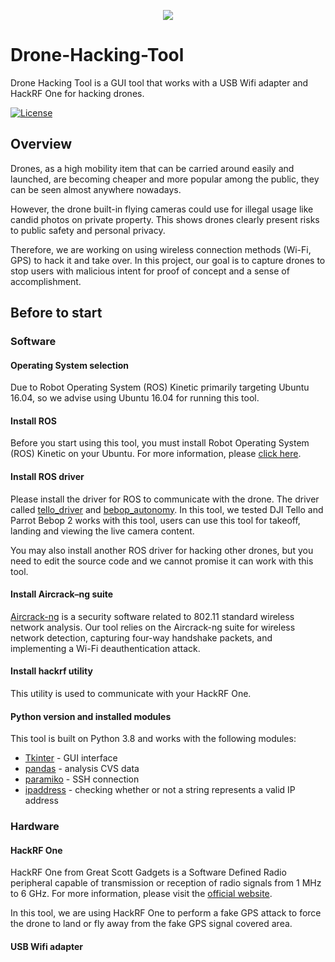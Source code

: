 <p align="center"><img src="https://raw.githubusercontent.com/HKSSY/Drone-Hacking-Tool/main/data/gui_img/drone_main_icon.png">

# Drone-Hacking-Tool

Drone Hacking Tool is a GUI tool that works with a USB Wifi adapter and HackRF One for hacking drones.

[![License](https://img.shields.io/github/license/HKSSY/Drone-Hacking-Tool)](https://github.com/HKSSY/Drone-Hacking-Tool/blob/main/LICENSE)

## Overview
  
Drones, as a high mobility item that can be carried around easily and launched, are becoming cheaper and more popular among the public, they can be seen almost anywhere nowadays.
 
However, the drone built-in flying cameras could use for illegal usage like candid photos on private property. This shows drones clearly present risks to public safety and personal privacy.

Therefore, we are working on using wireless connection methods (Wi-Fi, GPS) to hack it and take over. In this project, our goal is to capture drones to stop users with malicious intent for proof of concept and a sense of accomplishment.
  
## Before to start

### Software

#### Operating System selection

Due to Robot Operating System (ROS) Kinetic primarily targeting Ubuntu 16.04, so we advise using Ubuntu 16.04 for running this tool.
  
#### Install ROS

Before you start using this tool, you must install Robot Operating System (ROS) Kinetic on your Ubuntu. For more information, please [click here](https://wiki.ros.org/kinetic).

#### Install ROS driver
  
Please install the driver for ROS to communicate with the drone. The driver called [tello_driver](https://github.com/appie-17/tello_driver) and [bebop_autonomy](https://github.com/AutonomyLab/bebop_autonomy). In this tool, we tested DJI Tello and Parrot Bebop 2 works with this tool, users can use this tool for takeoff, landing and viewing the live camera content.
  
You may also install another ROS driver for hacking other drones, but you need to edit the source code and we cannot promise it can work with this tool.

#### Install Aircrack–ng suite
  
[Aircrack-ng](https://github.com/aircrack-ng/aircrack-ng) is a security software related to 802.11 standard wireless network analysis. Our tool relies on the Aircrack-ng suite for wireless network detection, capturing four-way handshake packets, and implementing a Wi-Fi deauthentication attack.
  
#### Install hackrf utility 

This utility is used to communicate with your HackRF One.

#### Python version and installed modules

This tool is built on Python 3.8 and works with the following modules:

* [Tkinter](https://docs.python.org/3/library/tkinter.html) - GUI interface
* [pandas](https://github.com/pandas-dev/pandas) - analysis CVS data
* [paramiko](https://github.com/paramiko/paramiko) - SSH connection
* [ipaddress](https://docs.python.org/3/library/ipaddress.html) - checking whether or not a string represents a valid IP address

### Hardware

#### HackRF One

HackRF One from Great Scott Gadgets is a Software Defined Radio peripheral capable of transmission or reception of radio signals from 1 MHz to 6 GHz. For more information, please visit the [official website](https://greatscottgadgets.com/hackrf/one/).

In this tool, we are using HackRF One to perform a fake GPS attack to force the drone to land or fly away from the fake GPS signal covered area.

#### USB Wifi adapter
